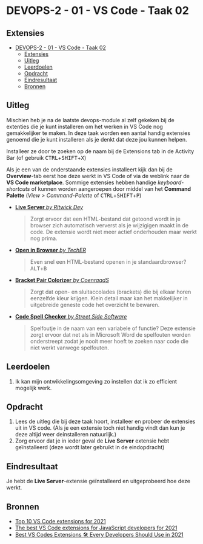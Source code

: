 # DEVOPS-2 - 01 - VS Code - Taak 02

## Extensies

- [DEVOPS-2 - 01 - VS Code - Taak 02](#devops-2---01---vs-code---taak-02)
  - [Extensies](#extensies)
  - [Uitleg](#uitleg)
  - [Leerdoelen](#leerdoelen)
  - [Opdracht](#opdracht)
  - [Eindresultaat](#eindresultaat)
  - [Bronnen](#bronnen)

## Uitleg

Mischien heb je na de laatste devops-module al zelf gekeken bij de extenties die je kunt installeren om het werken in VS Code nog gemakkelijker te maken. In deze taak worden een aantal handig extensies genoemd die je kunt installeren als je denkt dat deze jou kunnen helpen. 

Installeer ze door te zoeken op de naam bij de Extensions tab in de Activity Bar (of gebruik <kbd>CTRL</kbd>+<kbd>SHIFT</kbd>+<kbd>X</kbd>)

Als je een van de onderstaande extensies installeert kijk dan bij de **Overview**-tab eerst hoe deze werkt in VS Code of via de weblink naar de **VS Code marketplace**. Sommige extensies hebben handige _keyboard-shortcuts_ of kunnen worden aangeroepen door middel van het **Command Palette** (_View > Command-Palette_ of <kbd>CTRL</kbd>+<kbd>SHIFT</kbd>+<kbd>P</kbd>)

* [**Live Server** _by Ritwick Dey_](https://marketplace.visualstudio.com/items?itemName=ritwickdey.LiveServer)
    > Zorgt ervoor dat een HTML-bestand dat getoond wordt in je browser zich automatisch ververst als je wijzigigen maakt in de code. De extensie wordt niet meer actief onderhouden maar werkt nog prima.
* [**Open in Browser** _by TechER_](https://marketplace.visualstudio.com/items?itemName=techer.open-in-browser)
    > Even snel een HTML-bestand openen in je standaardbrowser? <kbd>ALT</kbd>+<kbd>B</kbd>
* [**Bracket Pair Colorizer** _by CoenraadS_](https://marketplace.visualstudio.com/items?itemName=CoenraadS.bracket-pair-colorizer)
    > Zorgt dat open- en sluitaccolades (brackets) die bij elkaar horen eenzelfde kleur krijgen. Klein detail maar kan het makkelijker in uitgebreide geneste code het overzicht te bewaren.
* [**Code Spell Checker** _by Street Side Software_](https://marketplace.visualstudio.com/items?itemName=streetsidesoftware.code-spell-checker)
    > Spelfoutje in de naam van een variabele of functie? Deze extensie zorgt ervoor dat net als in Microsoft Word de spelfouten worden onderstreept zodat je nooit meer hoeft te zoeken naar code die niet werkt vanwege spelfouten. 

## Leerdoelen

1. Ik kan mijn ontwikkelingsomgeving zo instellen dat ik zo efficient mogelijk werk. 

## Opdracht

1. Lees de uitleg die bij deze taak hoort, installeer en probeer de extensies uit in VS code. (Als je een extensie toch niet handig vindt dan kun je deze altijd weer deinstalleren natuurlijk.)
2. Zorg ervoor dat je in ieder geval de **Live Server** extensie hebt geïnstalleerd (deze wordt later gebruikt in de eindopdracht)

## Eindresultaat

Je hebt de **Live Server**-extensie geïnstalleerd en uitgeprobeerd hoe deze werkt.

## Bronnen
* [Top 10 VS Code extensions for 2021](https://blog.logrocket.com/top-10-vs-code-extensions-2021/)
* [The best VS Code extensions for JavaScript developers for 2021](https://livecodestream.dev/post/the-best-vs-code-extensions-for-javascript-developers-for-2021/)
* [Best VS Codes Extensions 🛠 Every Developers Should Use in 2021](https://dev.to/theme_selection/vs-codes-every-developers-should-use-in-2020-2fa3)